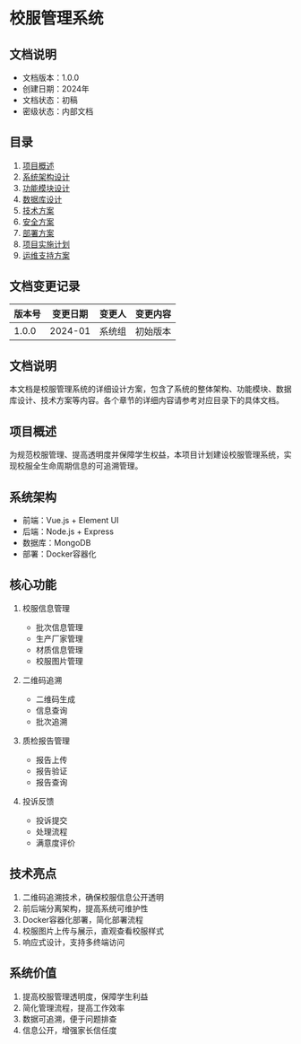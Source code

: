 # 校服管理系统

## 文档说明
- 文档版本：1.0.0
- 创建日期：2024年
- 文档状态：初稿
- 密级状态：内部文档

## 目录

1. [项目概述](./1-项目概述/README.md)
2. [系统架构设计](./2-系统架构设计/README.md)
3. [功能模块设计](./3-功能模块设计/README.md)
4. [数据库设计](./4-数据库设计/README.md)
5. [技术方案](./5-技术方案/README.md)
6. [安全方案](./6-安全方案/README.md)
7. [部署方案](./7-部署方案/README.md)
8. [项目实施计划](./8-项目实施计划/README.md)
9. [运维支持方案](./9-运维支持方案/README.md)

## 文档变更记录

| 版本号 | 变更日期 | 变更人 | 变更内容 |
|--------|----------|--------|----------|
| 1.0.0  | 2024-01  | 系统组 | 初始版本 |

## 文档说明
本文档是校服管理系统的详细设计方案，包含了系统的整体架构、功能模块、数据库设计、技术方案等内容。各个章节的详细内容请参考对应目录下的具体文档。

## 项目概述
为规范校服管理、提高透明度并保障学生权益，本项目计划建设校服管理系统，实现校服全生命周期信息的可追溯管理。

## 系统架构
- 前端：Vue.js + Element UI
- 后端：Node.js + Express
- 数据库：MongoDB
- 部署：Docker容器化

## 核心功能
1. 校服信息管理
   - 批次信息管理
   - 生产厂家管理
   - 材质信息管理
   - 校服图片管理

2. 二维码追溯
   - 二维码生成
   - 信息查询
   - 批次追溯

3. 质检报告管理
   - 报告上传
   - 报告验证
   - 报告查询

4. 投诉反馈
   - 投诉提交
   - 处理流程
   - 满意度评价

## 技术亮点
1. 二维码追溯技术，确保校服信息公开透明
2. 前后端分离架构，提高系统可维护性
3. Docker容器化部署，简化部署流程
4. 校服图片上传与展示，直观查看校服样式
5. 响应式设计，支持多终端访问

## 系统价值
1. 提高校服管理透明度，保障学生利益
2. 简化管理流程，提高工作效率
3. 数据可追溯，便于问题排查
4. 信息公开，增强家长信任度 